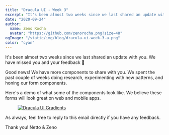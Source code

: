 ```yaml
---
title: "Dracula UI - Week 3"
excerpt: "It's been almost two weeks since we last shared an update with you. We have missed you and your feedback."
date: "2020-09-24"
author:
  name: Zeno Rocha
  avatar: "https://github.com/zenorocha.png?size=48"
ogImage: "/static/img/blog/dracula-ui-week-3-a.png"
color: "cyan"
---
```


It's been almost two weeks since we last shared an update with you. We have missed you and your feedback 🥺

Good news! We have more components to share with you. We spent the past couple of weeks doing research, experimenting with new patterns, and honing our form components.

Here's a demo of what some of the components look like.
We believe these forms will look great on web and mobile apps.

<a href="/ui">
  <figure>
    <img src="/static/img/blog/dracula-ui-week-3-a.png" alt="Dracula UI Gradients" />
  </figure>
</a>

As always, feel free to reply to this email directly if you have any feedback.

Thank you!
Netto & Zeno